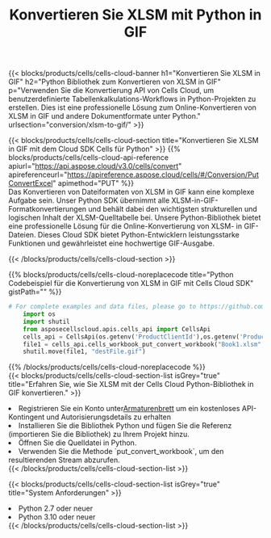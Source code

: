 ﻿---
title:  Konvertieren Sie XLSM mit Python in GIF
description:  Verwendung des Aspose.Cells Cloud SDK für Python zum Konvertieren einer XLSM-Formatdatei in eine GIF-Formatdatei.
kwords: Excel, Convert XLSM to GIF, REST, Python
howto: How to convert XLSM to GIF using Aspose.Cells Cloud Python library.
---
{{< blocks/products/cells/cells-cloud-banner h1="Konvertieren Sie XLSM in GIF" h2="Python Bibliothek zum Konvertieren von XLSM in GIF" p="Verwenden Sie die Konvertierung API von Cells Cloud, um benutzerdefinierte Tabellenkalkulations-Workflows in Python-Projekten zu erstellen. Dies ist eine professionelle Lösung zum Online-Konvertieren von XLSM in GIF und andere Dokumentformate unter Python." urlsection="conversion/xlsm-to-gif/" >}}

{{< blocks/products/cells/cells-cloud-section title="Konvertieren Sie XLSM in GIF mit dem Cloud SDK Cells für Python" >}}
{{% blocks/products/cells/cells-cloud-api-reference apiurl="https://api.aspose.cloud/v3.0/cells/convert" apireferenceurl="https://apireference.aspose.cloud/cells/#/Conversion/PutConvertExcel" apimethod="PUT" %}}
<br/>
Das Konvertieren von Dateiformaten von XLSM in GIF kann eine komplexe Aufgabe sein. Unser Python SDK übernimmt alle XLSM-in-GIF-Formatkonvertierungen und behält dabei den wichtigsten strukturellen und logischen Inhalt der XLSM-Quelltabelle bei. Unsere Python-Bibliothek bietet eine professionelle Lösung für die Online-Konvertierung von XLSM- in GIF-Dateien. Dieses Cloud SDK bietet Python-Entwicklern leistungsstarke Funktionen und gewährleistet eine hochwertige GIF-Ausgabe.

{{< /blocks/products/cells/cells-cloud-section >}}

{{% blocks/products/cells/cells-cloud-noreplacecode title="Python Codebeispiel für die Konvertierung von XLSM in GIF mit Cells Cloud SDK" gistPath="" %}}
 
```python
# For complete examples and data files, please go to https://github.com/aspose-cells-cloud/aspose-cells-cloud-python/
    import os
    import shutil
    from asposecellscloud.apis.cells_api import CellsApi
    cells_api = CellsApi(os.getenv('ProductClientId'),os.getenv('ProductClientSecret'))
    file1 = cells_api.cells_workbook_put_convert_workbook("Book1.xlsm",format="gif")
    shutil.move(file1, "destFile.gif")     
```
 
{{% /blocks/products/cells/cells-cloud-noreplacecode %}}
<br/>
{{< blocks/products/cells/cells-cloud-section-list isGrey="true" title="Erfahren Sie, wie Sie XLSM mit der Cells Cloud Python-Bibliothek in GIF konvertieren." >}}
<li> Registrieren Sie ein Konto unter<a href="https://dashboard.aspose.cloud/">Armaturenbrett</a> um ein kostenloses API-Kontingent und Autorisierungsdetails zu erhalten</li>
<li>Installieren Sie die Bibliothek Python und fügen Sie die Referenz (importieren Sie die Bibliothek) zu Ihrem Projekt hinzu.</li>
<li>Öffnen Sie die Quelldatei in Python.</li>
<li>Verwenden Sie die Methode `put_convert_workbook`, um den resultierenden Stream abzurufen.</li>
{{< /blocks/products/cells/cells-cloud-section-list >}}

{{< blocks/products/cells/cells-cloud-section-list isGrey="true" title="System Anforderungen" >}}
<li>Python 2.7 oder neuer</li>
<li>Python 3.10 oder neuer</li>
{{< /blocks/products/cells/cells-cloud-section-list >}}
